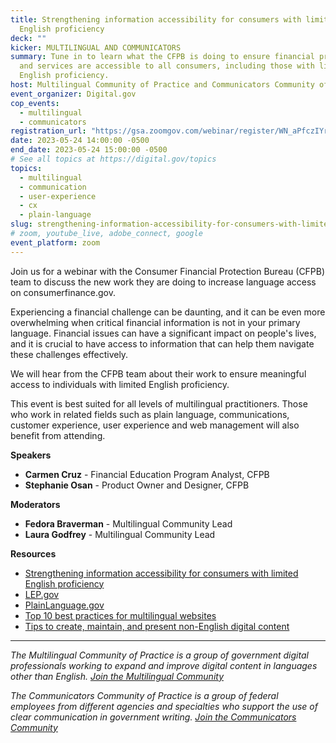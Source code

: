 ```yaml
---
title: Strengthening information accessibility for consumers with limited
  English proficiency
deck: ""
kicker: MULTILINGUAL AND COMMUNICATORS
summary: Tune in to learn what the CFPB is doing to ensure financial products
  and services are accessible to all consumers, including those with limited
  English proficiency.
host: Multilingual Community of Practice and Communicators Community of Practice
event_organizer: Digital.gov
cop_events:
  - multilingual
  - communicators
registration_url: "https://gsa.zoomgov.com/webinar/register/WN_aPfczIYrQ_KwmKQ4ZTYDoQ"
date: 2023-05-24 14:00:00 -0500
end_date: 2023-05-24 15:00:00 -0500
# See all topics at https://digital.gov/topics
topics:
  - multilingual
  - communication
  - user-experience
  - cx
  - plain-language
slug: strengthening-information-accessibility-for-consumers-with-limited-english-proficiency
# zoom, youtube_live, adobe_connect, google
event_platform: zoom
---
```

Join us for a webinar with the Consumer Financial Protection Bureau (CFPB) team to discuss the new work they are doing to increase language access on consumerfinance.gov.

Experiencing a financial challenge can be daunting, and it can be even more overwhelming when critical financial information is not in your primary language. Financial issues can have a significant impact on people's lives, and it is crucial to have access to information that can help them navigate these challenges effectively.

We will hear from the CFPB team about their work to ensure meaningful access to individuals with limited English proficiency.

This event is best suited for all levels of multilingual practitioners. Those who work in related fields such as plain language, communications, customer experience, user experience and web management will also benefit from attending.

**Speakers**

* **Carmen Cruz** - Financial Education Program Analyst, CFPB
* **Stephanie Osan** - Product Owner and Designer, CFPB

**Moderators**

* **Fedora Braverman** - Multilingual Community Lead
* **Laura Godfrey** - Multilingual Community Lead

**Resources**

* [Strengthening information accessibility for consumers with limited English proficiency](https://www.consumerfinance.gov/about-us/blog/strengthening-information-accessibility-for-consumers-limited-english-proficiency/)
* [LEP.gov](https://www.lep.gov/)
* [PlainLanguage.gov](https://www.plainlanguage.gov/)
* [Top 10 best practices for multilingual websites](https://digital.gov/resources/top-10-best-practices-for-multilingual-websites/)
* [Tips to create, maintain, and present non-English digital content](https://digital.gov/2022/05/23/10-tips-to-create-maintain-and-present-non-english-digital-content-a-qa-with-michael-mule/)

---

*The Multilingual Community of Practice is a group of government digital professionals working to expand and improve digital content in languages other than English. [Join the Multilingual Community](https://digital.gov/communities/multilingual/)* 

*The Communicators Community of Practice is a group of federal employees from different agencies and specialties who support the use of clear communication in government writing. [Join the Communicators Community](https://digital.gov/communities/communicators/)*
